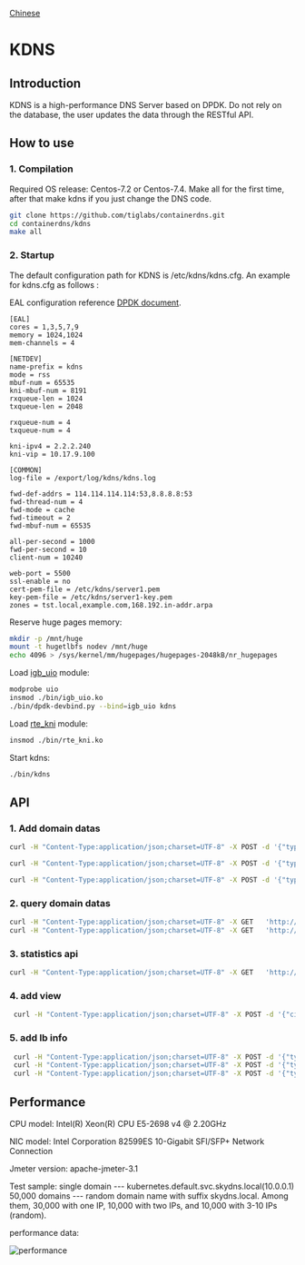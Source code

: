 [Chinese](README.zh_cn.md)

# KDNS

## Introduction

KDNS is a high-performance DNS Server based on DPDK. Do not rely on the database, the user updates the data through the RESTful API.


## How to use

### 1. Compilation

Required  OS release: Centos-7.2 or Centos-7.4.
Make all for the first time, after that make kdns if you just change the DNS code.

```bash
git clone https://github.com/tiglabs/containerdns.git
cd containerdns/kdns
make all
```

### 2. Startup

The default configuration path for KDNS is /etc/kdns/kdns.cfg. An example for kdns.cfg as follows :

EAL configuration reference [DPDK document](http://dpdk.org/doc/guides/testpmd_app_ug/run_app.html#eal-command-line-options).

```vim
[EAL]
cores = 1,3,5,7,9
memory = 1024,1024
mem-channels = 4
 
[NETDEV]
name-prefix = kdns
mode = rss
mbuf-num = 65535
kni-mbuf-num = 8191
rxqueue-len = 1024
txqueue-len = 2048
    
rxqueue-num = 4
txqueue-num = 4

kni-ipv4 = 2.2.2.240
kni-vip = 10.17.9.100

[COMMON]
log-file = /export/log/kdns/kdns.log

fwd-def-addrs = 114.114.114.114:53,8.8.8.8:53
fwd-thread-num = 4
fwd-mode = cache
fwd-timeout = 2
fwd-mbuf-num = 65535

all-per-second = 1000
fwd-per-second = 10
client-num = 10240

web-port = 5500
ssl-enable = no
cert-pem-file = /etc/kdns/server1.pem
key-pem-file = /etc/kdns/server1-key.pem
zones = tst.local,example.com,168.192.in-addr.arpa
```

Reserve huge pages memory:

```bash
mkdir -p /mnt/huge
mount -t hugetlbfs nodev /mnt/huge
echo 4096 > /sys/kernel/mm/hugepages/hugepages-2048kB/nr_hugepages
```

Load [igb_uio](http://dpdk.org/doc/guides/linux_gsg/linux_drivers.html) module:

```bash
modprobe uio
insmod ./bin/igb_uio.ko
./bin/dpdk-devbind.py --bind=igb_uio kdns
```

Load [rte_kni](http://dpdk.org/doc/guides/linux_gsg/enable_func.html#loading-the-dpdk-kni-kernel-module) module:

```bash
insmod ./bin/rte_kni.ko
```

Start kdns:

```bash
./bin/kdns 
```

## API 

### 1. Add domain datas

```bash
curl -H "Content-Type:application/json;charset=UTF-8" -X POST -d '{"type":"A","zoneName":"example.com","domainName":"chen.example.com","host":"192.168.2.2"}'  'http://127.0.0.1:5500/kdns/domain' 

curl -H "Content-Type:application/json;charset=UTF-8" -X POST -d '{"type":"CNAME","zoneName":"example.com","domainName":"chen.cname.example.com","host":"chen.example.com"}' 'http://127.0.0.1:5500/kdns/domain' 

curl -H "Content-Type:application/json;charset=UTF-8" -X POST -d '{"type":"SRV","zoneName":"example.com","domainName":"_srvtcp._tcp.example.com","host":"chen.example.com","priority":20,"weight":50,"port":8800}'  'http://127.0.0.1:5500/kdns/domain'
```

### 2. query domain datas

```bash
curl -H "Content-Type:application/json;charset=UTF-8" -X GET   'http://127.0.0.1:5500/kdns/perdomain/chen.example.com' 
curl -H "Content-Type:application/json;charset=UTF-8" -X GET   'http://127.0.0.1:5500/kdns/domain' 
```

### 3. statistics api

```bash
curl -H "Content-Type:application/json;charset=UTF-8" -X GET   'http://127.0.0.1:5500/kdns/statistics/get'
```

### 4. add view

```bash
 curl -H "Content-Type:application/json;charset=UTF-8" -X POST -d '{"cidrs":"192.168.0.0/24","viewName":"gz"}'  'http://127.0.0.1:5500/kdns/view' 
```

### 5. add lb info

```bash
 curl -H "Content-Type:application/json;charset=UTF-8" -X POST -d '{"type":"A","zoneName":"example.com","domainName":"chen.example.com","lbMode":1,"host":"1.1.1.1"}'  'http://127.0.0.1:5500/kdns/domain' 
 curl -H "Content-Type:application/json;charset=UTF-8" -X POST -d '{"type":"A","zoneName":"example.com","domainName":"chen.example.com","lbMode":1,"host":"2.2.2.2"}'  'http://127.0.0.1:5500/kdns/domain' 
 curl -H "Content-Type:application/json;charset=UTF-8" -X POST -d '{"type":"A","zoneName":"example.com","domainName":"chen.example.com","lbMode":1,"host":"3.3.3.3"}'  'http://127.0.0.1:5500/kdns/domain' 
```

## Performance

CPU model: Intel(R) Xeon(R) CPU E5-2698 v4 @ 2.20GHz

NIC model: Intel Corporation 82599ES 10-Gigabit SFI/SFP+ Network Connection

Jmeter version: apache-jmeter-3.1

Test sample:  single domain --- kubernetes.default.svc.skydns.local(10.0.0.1)
              50,000 domains --- random domain name with suffix skydns.local. Among them, 30,000  with one IP, 10,000 with two IPs, and 10,000 with 3-10 IPs (random).


performance data:

![performance](images/dns-performance.png "performance")
